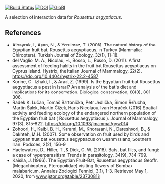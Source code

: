 [![Build Status](https://travis-ci.org/globalbioticinteractions/template-dataset.svg)](https://travis-ci.org/globalbioticinteractions/template-dataset) [![DOI](https://zenodo.org/badge/26293374.svg)](https://zenodo.org/badge/latestdoi/26293374) [![GloBI](http://api.globalbioticinteractions.org/interaction.svg?accordingTo=globi:globalbioticinteractions/template-dataset)](http://globalbioticinteractions.org/?accordingTo=globi:globalbioticinteractions/template-dataset) 

A selection of interaction data for *Rousettus aegyptiacus*.

## References

* Albayrak, I., Aşan, N., & Yorulmaz, T. (2008). The natural history of the Egyptian fruit bat, Rousettus aegyptiacus, in Turkey (Mammalia: Chiroptera). Turkish Journal of Zoology, 32(1), 11-18.
* del Vaglio, M. A., Nicolau, H., Bosso, L., Russo, D. (2011). A first assessment of feeding habits in the fruit bat Rousettus aegyptiacus on Cyprus island. Hystrix, the Italian Journal of Mammalogy, 22(2). https://doi.org/10.4404/hystrix-22.2-4587
* Korine, C., Izhaki, I., & Arad, Z. (1999). Is the Egyptian fruit-bat Rousettus aegyptiacus a pest in Israel? An analysis of the bat's diet and implications for its conservation. Biological conservation, 88(3), 301-306.
* Radek K. Lučan, Tomáš Bartonička, Petr Jedlička, Šimon Řeřucha, Martin Šálek, Martin Čížek, Haris Nicolaou, Ivan Horáček (2016) Spatial activity and feeding ecology of the endangered northern population of the Egyptian fruit bat ( Rousettus aegyptiacus ). Journal of Mammalogy, 97(3), 815–822. https://doi.org/10.1093/jmammal/gyw014
* Zohoori, H., Kaibi, B. H., Karami, M., Khorasani, N., Dareshoori, B., & Dakhteh, M.H. (2007). Some observation on fruit used by birds and Egyptian fruit bat Rousettus aegyptiacus on Qeshm Island, Southern Iran. Podoces, 2(2), 156-9.
* Haelewaters, D., Hiller, T., & Dick, C. W. (2018). Bats, bat flies, and fungi: a case of hyperparasitism. Trends in parasitology, 34(9), 784-799.
* Kaisila, J. (1966). The Egyptian Fruit-Bat, Rousettus aegyptiacus Geoffr. (Megachiroptera, Pteropodidae) visiting flowers of Bombax malabaricum. Annales Zoologici Fennici, 3(1), 1-3. Retrieved May 1, 2020, from www.jstor.org/stable/23730818
